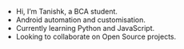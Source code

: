 - Hi, I’m Tanishk, a BCA student.
- Android automation and customisation.
- Currently learning Python and JavaScript.
- Looking to collaborate on Open Source projects.
